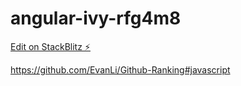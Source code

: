# angular-ivy-rfg4m8

[Edit on StackBlitz ⚡️](https://stackblitz.com/edit/angular-ivy-rfg4m8)

https://github.com/EvanLi/Github-Ranking#javascript
